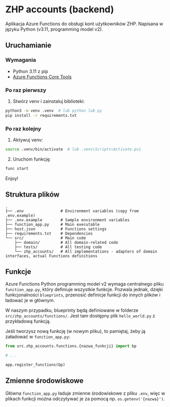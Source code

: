 # ZHP accounts (backend)

Aplikacja Azure Functions do obsługi kont użytkowników ZHP. Napisana w języku Python
(v3.11, programming model v2).

## Uruchamianie

### Wymagania

- Python 3.11 z pip
- [Azure Functions Core Tools](https://learn.microsoft.com/en-us/azure/azure-functions/functions-run-local?tabs=windows%2Cisolated-process%2Cnode-v4%2Cpython-v2%2Chttp-trigger%2Ccontainer-apps&pivots=programming-language-python#install-the-azure-functions-core-tools)

### Po raz pierwszy

1. Stwórz venv i zainstaluj biblioteki:

```bash
python3 -m venv .venv  # lub python lub py
pip install -r requirements.txt
```

### Po raz kolejny

1. Aktywuj venv:

```bash
source .venv/bin/activate  # lub .venv\Scripts\Activate.ps1
```

2. Uruchom funkcję:

```bash
func start
```

Enjoy!

## Struktura plików

```text
.
├── .env                # Environment variables (copy from .env.example)
├── .env.example        # Sample environment variables
├── function_app.py     # Main executable
├── host.json           # Functions settings
├── requirements.txt    # Dependencies
└── src/                # Main code
    ├── domain/         # All domain-related code
    ├── tests/          # All testing code
    └── zhp_accounts/   # All implementations - adapters of domain interfaces, actual Functions definitions
```

## Funkcje

Azure Functions Python programming model v2 wymaga centralnego pliku `function_app.py`,
który definiuje wszystkie funkcje. Pozwala jednak, dzięki funkcjonalności `blueprints`,
przenosić definicje funkcji do innych plików i ładować je w głównym.

W naszym przypadku, blueprinty będą definiowane w folderze `src/zhp_accounts/functions/`.
Jest tam dostępny plik `hello_world.py` z przykładową funkcją.

Jeśli tworzysz nową funkcję (w nowym pliku), to pamiętaj, żeby ją załadować w 
`function_app.py`:

```python
from src.zhp_accounts.functions.{nazwa_funkcji} import bp

# ...

app.register_functions(bp)
```

## Zmienne środowiskowe

Główna `function_app.py` ładuje zmienne środowiskowe z pliku `.env`, więc w plikach funkcji można
odczytywać je za pomocą np. `os.getenv('{nazwa}')`.
